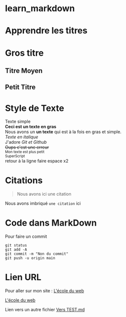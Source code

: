 # learn_markdown

# Apprendre les titres

# Gros titre

## Titre Moyen

## Petit Titre

# Style de Texte

Texte simple  
**Ceci est un texte en gras**  
Nous avons un **un texte** qui est à la fois en gras et simple.  
_Texte en italique_  
J'adore _Git et Github_  
~~Oups c'est une erreur~~  
<sub>Mon texte est plus petit</sub>  
<sup>SuperScript</sup>  
retour à la ligne faire espace x2

# Citations

> Nous avons ici une citation

Nous avons imbriqué `une citation` ici

# Code dans MarkDown

Pour faire un commit

```
git status
git add -A
git commit -m "Non du commit"
git push -u origin main
```

# Lien URL

Pour aller sur mon site : [L'école du web](https://www.ecole-du-web.net/p/parcours)

<a href="https://www.ecole-du-web.net/p/parcours" target="_blank">L'école du web</a>

Lien vers un autre fichier [Vers TEST.md](TEST.md)
